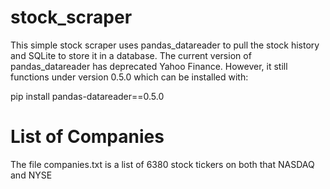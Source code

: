 # stock_scraper
This simple stock scraper uses pandas_datareader to pull the stock history and SQLite to store it in a database.
The current version of pandas_datareader has deprecated Yahoo Finance.  However, it still functions under version 0.5.0 which can be installed with:

pip install pandas-datareader==0.5.0

# List of Companies
The file companies.txt is a list of 6380 stock tickers on both that NASDAQ and NYSE
